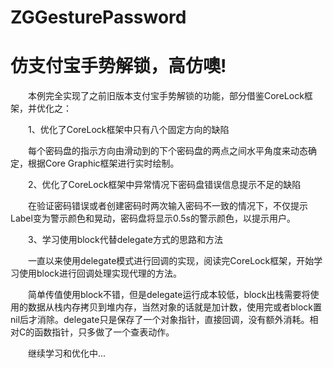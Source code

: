# ZGGesturePassword
# 仿支付宝手势解锁，高仿噢!

　　本例完全实现了之前旧版本支付宝手势解锁的功能，部分借鉴CoreLock框架，并优化之：

　　1、优化了CoreLock框架中只有八个固定方向的缺陷

　　每个密码盘的指示方向由滑动到的下个密码盘的两点之间水平角度来动态确定，根据Core Graphic框架进行实时绘制。

　　2、优化了CoreLock框架中异常情况下密码盘错误信息提示不足的缺陷

　　在验证密码错误或者创建密码时两次输入密码不一致的情况下，不仅提示Label变为警示颜色和晃动，密码盘将显示0.5s的警示颜色，以提示用户。

　　3、学习使用block代替delegate方式的思路和方法

　　一直以来使用delegate模式进行回调的实现，阅读完CoreLock框架，开始学习使用block进行回调处理实现代理的方法。

　　简单传值使用block不错，但是delegate运行成本较低，block出栈需要将使用的数据从栈内存拷贝到堆内存，当然对象的话就是加计数，使用完或者block置nil后才消除。delegate只是保存了一个对象指针，直接回调，没有额外消耗。相对C的函数指针，只多做了一个查表动作。

　　继续学习和优化中...
